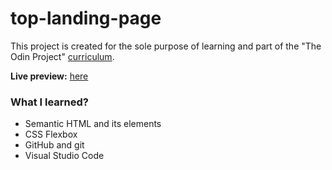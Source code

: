 # top-landing-page
This project is created for the sole purpose of learning and part of the "The Odin Project" [curriculum](https://theodinproject.com/).

**Live preview:** [here](https://hicarlodacuyan.github.io/top-landing-page/)

### What I learned?

* Semantic HTML and its elements
* CSS Flexbox
* GitHub and git
* Visual Studio Code